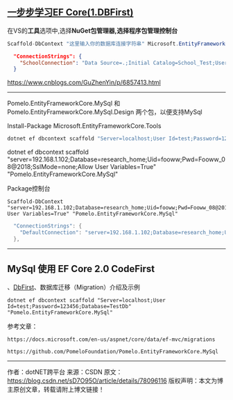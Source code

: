 

##	 [一步步学习EF Core(1.DBFirst)](https://www.cnblogs.com/GuZhenYin/p/6857413.html)

在VS的**工具**选项中,选择**NuGet包管理器,**选择**程序包管理控制台**

```csharp
Scaffold-DbContext "这里输入你的数据库连接字符串" Microsoft.EntityFrameworkCore.SqlServer
```

```json
  "ConnectionStrings": {
    "SchoolConnection": "Data Source=.;Initial Catalog=School_Test;User ID=**;Password=***;MultipleActiveResultSets=true"
  }
```



https://www.cnblogs.com/GuZhenYin/p/6857413.html

---



Pomelo.EntityFrameworkCore.MySql	和 
Pomelo.EntityFrameworkCore.MySql.Design		两个包，以便支持MySql

Install-Package Microsoft.EntityFrameworkCore.Tools



```csharp
dotnet ef dbcontext scaffold "Server=localhost;User Id=test;Password=123456;Database=TestDb" "Pomelo.EntityFrameworkCore.MySql"
```

dotnet ef dbcontext scaffold "server=192.168.1.102;Database=research_home;Uid=fooww;Pwd=Fooww_08@2018;SslMode=none;Allow User Variables=True" "Pomelo.EntityFrameworkCore.MySql"



Package控制台

```
Scaffold-DbContext "server=192.168.1.102;Database=research_home;Uid=fooww;Pwd=Fooww_08@2018;SslMode=none;Allow User Variables=True" "Pomelo.EntityFrameworkCore.MySql"
```



```csharp
  "ConnectionStrings": {
    "DefaultConnection": "server=192.168.1.102;Database=research_home;Uid=fooww;Pwd=Fooww_08@2018;SslMode=none;Allow User Variables=True"
  },
```



----



## MySql 使用 EF Core 2.0 CodeFirst

、[DbFirst](https://blog.csdn.net/sD7O95O/article/details/78096116)、数据库迁移（Migration）介绍及示例

```
dotnet ef dbcontext scaffold "Server=localhost;User Id=test;Password=123456;Database=TestDb" "Pomelo.EntityFrameworkCore.MySql"
```









参考文章：

    https://docs.microsoft.com/en-us/aspnet/core/data/ef-mvc/migrations
    
    https://github.com/PomeloFoundation/Pomelo.EntityFrameworkCore.MySql
---------------------
作者：dotNET跨平台 
来源：CSDN 
原文：https://blog.csdn.net/sD7O95O/article/details/78096116 
版权声明：本文为博主原创文章，转载请附上博文链接！